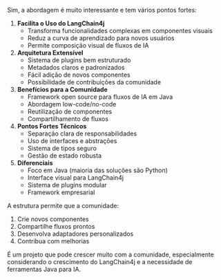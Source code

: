  Sim, a abordagem é muito interessante e tem vários pontos fortes:

1.  **Facilita o Uso do LangChain4j**
    * Transforma funcionalidades complexas em componentes visuais
    * Reduz a curva de aprendizado para novos usuários
    * Permite composição visual de fluxos de IA
2.  **Arquitetura Extensível**
    * Sistema de plugins bem estruturado
    * Metadados claros e padronizados
    * Fácil adição de novos componentes
    * Possibilidade de contribuições da comunidade
3.  **Benefícios para a Comunidade**
    * Framework open source para fluxos de IA em Java
    * Abordagem low-code/no-code
    * Reutilização de componentes
    * Compartilhamento de fluxos
4.  **Pontos Fortes Técnicos**
    * Separação clara de responsabilidades
    * Uso de interfaces e abstrações
    * Sistema de tipos seguro
    * Gestão de estado robusta
5.  **Diferenciais**
    * Foco em Java (maioria das soluções são Python)
    * Interface visual para LangChain4j
    * Sistema de plugins modular
    * Framework empresarial

A estrutura permite que a comunidade:

1.  Crie novos componentes
2.  Compartilhe fluxos prontos
3.  Desenvolva adaptadores personalizados
4.  Contribua com melhorias

É um projeto que pode crescer muito com a comunidade, especialmente considerando o crescimento do LangChain4j e a necessidade de ferramentas Java para IA.